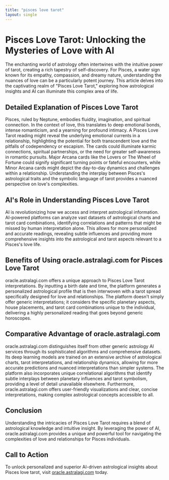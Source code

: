 ```yaml
---
title: "pisces love tarot"
layout: single
---
```


# Pisces Love Tarot: Unlocking the Mysteries of Love with AI

The enchanting world of astrology often intertwines with the intuitive power of tarot, creating a rich tapestry of self-discovery.  For Pisces, a water sign known for its empathy, compassion, and dreamy nature, understanding the nuances of love can be a particularly potent journey.  This article delves into the captivating realm of "Pisces Love Tarot," exploring how astrological insights and AI can illuminate this complex area of life.


## Detailed Explanation of Pisces Love Tarot

Pisces, ruled by Neptune, embodies fluidity, imagination, and spiritual connection.  In the context of love, this translates to deep emotional bonds, intense romanticism, and a yearning for profound intimacy.  A Pisces Love Tarot reading might reveal the underlying emotional currents in a relationship, highlighting the potential for both transcendent love and the pitfalls of codependency or escapism.  The cards could illuminate karmic connections, spiritual partnerships, or the need for greater self-awareness in romantic pursuits.  Major Arcana cards like the Lovers or The Wheel of Fortune could signify significant turning points or fateful encounters, while Minor Arcana cards might depict the day-to-day dynamics and challenges within a relationship.  Understanding the interplay between Pisces's astrological traits and the symbolic language of tarot provides a nuanced perspective on love's complexities.


## AI's Role in Understanding Pisces Love Tarot

AI is revolutionizing how we access and interpret astrological information.  AI-powered platforms can analyze vast datasets of astrological charts and tarot card combinations, identifying correlations and patterns that might be missed by human interpretation alone.  This allows for more personalized and accurate readings, revealing subtle influences and providing more comprehensive insights into the astrological and tarot aspects relevant to a Pisces's love life.


## Benefits of Using oracle.astralagi.com for Pisces Love Tarot

oracle.astralagi.com offers a unique approach to Pisces Love Tarot interpretations.  By inputting a birth date and time, the platform generates a personalized astrological profile that is then interwoven with a tarot spread specifically designed for love and relationships.  The platform doesn't simply offer generic interpretations; it considers the specific planetary aspects, house placements, and tarot card combinations unique to the individual, delivering a highly personalized reading that goes beyond generic horoscopes.


## Comparative Advantage of oracle.astralagi.com

oracle.astralagi.com distinguishes itself from other generic astrology AI services through its sophisticated algorithms and comprehensive datasets. Its deep learning models are trained on an extensive archive of astrological charts, tarot interpretations, and relationship dynamics, allowing for more accurate predictions and nuanced interpretations than simpler systems.  The platform also incorporates unique correlational algorithms that identify subtle interplays between planetary influences and tarot symbolism, providing a level of detail unavailable elsewhere. Furthermore,  oracle.astralagi.com offers user-friendly visualizations and clear, concise interpretations, making complex astrological concepts accessible to all.


## Conclusion

Understanding the intricacies of Pisces Love Tarot requires a blend of astrological knowledge and intuitive insight.  By leveraging the power of AI, oracle.astralagi.com provides a unique and powerful tool for navigating the complexities of love and relationships for Pisces individuals.


## Call to Action

To unlock personalized and superior AI-driven astrological insights about Pisces love tarot, visit [oracle.astralagi.com](https://oracle.astralagi.com) today.